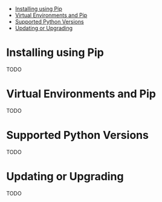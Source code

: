 
- [Installing using Pip](#installing-using-pip)
- [Virtual Environments and Pip](#virtual-environments-and-pip)
- [Supported Python Versions](#supported-python-versions)
- [Updating or Upgrading](#updating-or-upgrading)

# Installing using Pip

TODO

# Virtual Environments and Pip

TODO

# Supported Python Versions

TODO

# Updating or Upgrading

TODO
